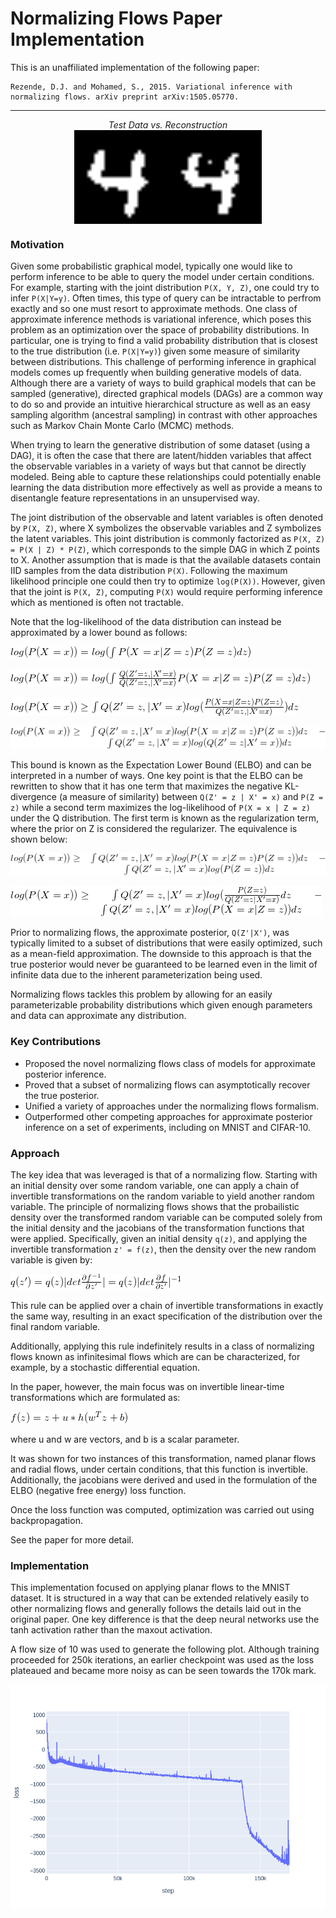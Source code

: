 Normalizing Flows Paper Implementation
======================================

This is an unaffiliated implementation of the following paper:

    Rezende, D.J. and Mohamed, S., 2015. Variational inference with normalizing flows. arXiv preprint arXiv:1505.05770.
    
<hr />
<p align="center">
<i>Test Data vs. Reconstruction</i>
<br />
<img src="images/demo.gif" height="150px" align="center" />
</p>

### Motivation

Given some probabilistic graphical model, typically one would like to perform inference
to be able to query the model under certain conditions. For example, starting with the joint distribution
`P(X, Y, Z)`, one could try to infer `P(X|Y=y)`. Often times, this type of query can be intractable
to perfrom exactly and so one must resort to approximate methods. One class of approximate inference
methods is variational inference, which poses this problem as an optimization over the
space of probability distributions. In particular, one is trying to find a valid probability
distribution that is closest to the true distribution (i.e. `P(X|Y=y)`) given some measure of similarity
between distributions. This challenge of
performing inference in graphical models comes up frequently when building generative models of data.
Although there are a variety of ways to build graphical models that can be sampled (generative), directed
graphical models (DAGs) are a common way to do so and provide an intuitive hierarchical structure
as well as an easy sampling algorithm (ancestral sampling) in contrast with other approaches such as
Markov Chain Monte Carlo (MCMC) methods.

When trying to learn the generative distribution of some dataset (using a DAG), it
is often the case that there are latent/hidden variables that affect the observable variables
in a variety of ways but that cannot be directly modeled. Being able to capture these relationships
could potentially enable learning the data distribution more effectively as well as provide a means to
disentangle feature representations in an unsupervised way. 

The joint distribution 
of the observable and latent variables is often denoted by `P(X, Z)`, where X symbolizes the 
observable variables and Z symbolizes the latent variables. This joint distribution is commonly
factorized as `P(X, Z) = P(X | Z) * P(Z)`, which corresponds to the simple DAG in which Z points
to X. Another assumption that is made is that the available datasets contain IID samples from the data 
distribution `P(X)`. Following the maximum likelihood principle one 
could then try to optimize `log(P(X))`. However, given that the joint is `P(X, Z)`, 
computing `P(X)` would require performing inference which as mentioned is often not tractable.

Note that the log-likelihood of the data distribution can instead be approximated by a lower bound as follows:

![Equation 1](images/equation1.png)

![Equation 2](images/equation2.png)

![Equation 3](images/equation3.png)

![Equation 4](images/equation4.png)

<!--

    log(P(X = x)) = log( \int {P(X = x| Z = z) P(Z = z) dz} )

    log(P(X = x)) = log( \int {\frac{Q(Z' = z, | X' = x)}{Q(Z' = z, | X' = x)}P(X = x| Z = z) P(Z = z) dz})

    log(P(X = x)) \ge \int { Q(Z' = z, | X' = x) log( \frac{P(X = x| Z = z) P(Z = z)}{Q(Z' = z, | X' = x)}) dz}

    \begin{tabular}{ l c r }
        $log(P(X = x)) \ge$ & $\int { Q(Z' = z, | X' = x) log( P(X = x| Z = z) P(Z = z) ) dz }$ & $-$ \\
        & $\int { Q(Z' = z, | X' = x) log(Q(Z' = z | X' = x)) dz }$ &  \\
    \end{tabular}

-->
    

This bound is known as the Expectation Lower Bound (ELBO) and can be interpreted in a number of
ways. One key point is that the ELBO can be rewritten to show that it has one term that
maximizes the negative KL-divergence (a measure of similarity) between `Q(Z' = z | X' = x)` 
and `P(Z = z)` while a second term maximizes the log-likelihood of `P(X = x | Z = z)` 
under the Q distribution. The first term is known as the regularization term, where the prior
on Z is considered the regularizer. The equivalence is shown below:

![Equation 5](images/equation5.png)

![Equation 6](images/equation6.png)

<!--

    \begin{tabular}{ l c r }
        $log(P(X = x)) \ge$ & $\int { Q(Z' = z, | X' = x) log( P(X = x| Z = z) P(Z = z) ) dz }$ & $-$ \\
        & $\int { Q(Z' = z, | X' = x) log(P(Z = z)) dz }$ &  \\
    \end{tabular}

    log(P(X = x)) \ge \int { Q(Z' = z, | X' = x) log( \frac{P(Z = z)}{ Q(Z' = z | X' = x) } dz } + \int { Q(Z' = z, | X' = x) log(P(X = x| Z = z)) dz }

-->

Prior to normalizing flows, the approximate posterior, `Q(Z'|X')`, was typically
limited to a subset of distributions that were easily optimized, such as a mean-field approximation.
The downside to this approach is that the true posterior would never be guaranteed to be learned even
in the limit of infinite data due to the inherent parameterization being used.

Normalizing flows tackles this problem by allowing for an easily parameterizable probability distributions
which given enough parameters and data can approximate any distribution.

### Key Contributions

* Proposed the novel normalizing flows class of models for approximate posterior inference.
* Proved that a subset of normalizing flows can asymptotically recover the true posterior.
* Unified a variety of approaches under the normalizing flows formalism.
* Outperformed other competing approaches for approximate posterior inference on a set of experiments, including on MNIST and CIFAR-10.

### Approach

The key idea that was leveraged is that of a normalizing flow. Starting with
an initial density over some random variable, one can apply a chain of invertible
transformations on the random variable to yield another random variable. The
principle of normalizing flows shows that the probailistic density over the
transformed random variable can be computed solely from the initial density
and the jacobians of the transformation functions that were applied. Specifically,
given an initial density `q(z)`, and applying the invertible transformation
`z' = f(z)`, then the density over the new random variable is given by:

![Equation 7](images/equation7.png)

<!--

    q(z') = q(z) |det \frac{\partial f^{-1}}{\partial z'}| = q(z)|det \frac{\partial f}{\partial z'}|^{-1}

-->

This rule can be applied over a chain of invertible transformations in exactly the same way,
resulting in an exact specification of the distribution over the final random variable.

Additionally, applying this rule indefinitely results in a class of
normalizing flows known as infinitesimal flows which are can be characterized,
for example, by a stochastic differential equation.

In the paper, however, the main focus was on invertible linear-time transformations
which are formulated as:

![Equation 8](images/equation8.png)

<!--

    f(z) = z + u * h(w^T z + b)

-->

where u and w are vectors, and b is a scalar parameter.

It was shown for two instances of this transformation, named planar flows and radial flows,
under certain conditions, that this function is invertible. Additionally, the jacobians
were derived and used in the formulation of the ELBO (negative free energy) loss function.

Once the loss function was computed, optimization was carried out using backpropagation.

See the paper for more detail.

### Implementation

This implementation focused on applying planar flows to the MNIST dataset. It is structured
in a way that can be extended relatively easily to other normalizing flows and generally
follows the details laid out in the original paper. One key difference is that the deep neural
networks use the tanh activation rather than the maxout activation. 

A flow size of 10 was
used to generate the following plot. Although training proceeded for 250k iterations,
an earlier checkpoint was used as the loss plateaued and became more noisy as can be seen
towards the 170k mark.

<p align="center">
    <img src="images/loss.png" align="center" />
</p>